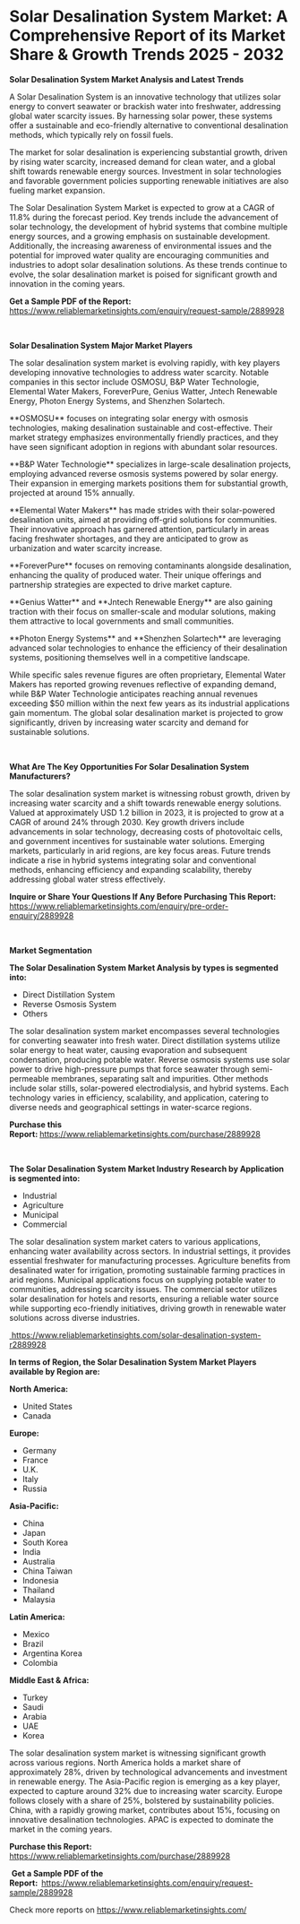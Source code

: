 <p><h1>Solar Desalination System Market: A Comprehensive Report of its Market Share & Growth Trends 2025 - 2032</h1></p><p><strong>Solar Desalination System Market Analysis and Latest Trends</strong></p>
<p><p>A Solar Desalination System is an innovative technology that utilizes solar energy to convert seawater or brackish water into freshwater, addressing global water scarcity issues. By harnessing solar power, these systems offer a sustainable and eco-friendly alternative to conventional desalination methods, which typically rely on fossil fuels.</p><p>The market for solar desalination is experiencing substantial growth, driven by rising water scarcity, increased demand for clean water, and a global shift towards renewable energy sources. Investment in solar technologies and favorable government policies supporting renewable initiatives are also fueling market expansion. </p><p>The Solar Desalination System Market is expected to grow at a CAGR of 11.8% during the forecast period. Key trends include the advancement of solar technology, the development of hybrid systems that combine multiple energy sources, and a growing emphasis on sustainable development. Additionally, the increasing awareness of environmental issues and the potential for improved water quality are encouraging communities and industries to adopt solar desalination solutions. As these trends continue to evolve, the solar desalination market is poised for significant growth and innovation in the coming years.</p></p>
<p><strong>Get a Sample PDF of the Report:&nbsp;</strong> <a href="https://www.reliablemarketinsights.com/enquiry/request-sample/2889928?utm_campaign=2221&utm_medium=2&utm_source=Github&utm_content=ia&utm_term=14032025&utm_id=solar-desalination-system">https://www.reliablemarketinsights.com/enquiry/request-sample/2889928</a></p>
<p>&nbsp;</p>
<p><strong>Solar Desalination System Major Market Players</strong></p>
<p><p>The solar desalination system market is evolving rapidly, with key players developing innovative technologies to address water scarcity. Notable companies in this sector include OSMOSU, B&P Water Technologie, Elemental Water Makers, ForeverPure, Genius Watter, Jntech Renewable Energy, Photon Energy Systems, and Shenzhen Solartech.</p><p>**OSMOSU** focuses on integrating solar energy with osmosis technologies, making desalination sustainable and cost-effective. Their market strategy emphasizes environmentally friendly practices, and they have seen significant adoption in regions with abundant solar resources.</p><p>**B&P Water Technologie** specializes in large-scale desalination projects, employing advanced reverse osmosis systems powered by solar energy. Their expansion in emerging markets positions them for substantial growth, projected at around 15% annually.</p><p>**Elemental Water Makers** has made strides with their solar-powered desalination units, aimed at providing off-grid solutions for communities. Their innovative approach has garnered attention, particularly in areas facing freshwater shortages, and they are anticipated to grow as urbanization and water scarcity increase.</p><p>**ForeverPure** focuses on removing contaminants alongside desalination, enhancing the quality of produced water. Their unique offerings and partnership strategies are expected to drive market capture.</p><p>**Genius Watter** and **Jntech Renewable Energy** are also gaining traction with their focus on smaller-scale and modular solutions, making them attractive to local governments and small communities. </p><p>**Photon Energy Systems** and **Shenzhen Solartech** are leveraging advanced solar technologies to enhance the efficiency of their desalination systems, positioning themselves well in a competitive landscape.</p><p>While specific sales revenue figures are often proprietary, Elemental Water Makers has reported growing revenues reflective of expanding demand, while B&P Water Technologie anticipates reaching annual revenues exceeding $50 million within the next few years as its industrial applications gain momentum. The global solar desalination market is projected to grow significantly, driven by increasing water scarcity and demand for sustainable solutions.</p></p>
<p>&nbsp;</p>
<p><strong>What Are The Key Opportunities For Solar Desalination System Manufacturers?</strong></p>
<p><p>The solar desalination system market is witnessing robust growth, driven by increasing water scarcity and a shift towards renewable energy solutions. Valued at approximately USD 1.2 billion in 2023, it is projected to grow at a CAGR of around 24% through 2030. Key growth drivers include advancements in solar technology, decreasing costs of photovoltaic cells, and government incentives for sustainable water solutions. Emerging markets, particularly in arid regions, are key focus areas. Future trends indicate a rise in hybrid systems integrating solar and conventional methods, enhancing efficiency and expanding scalability, thereby addressing global water stress effectively.</p></p>
<p><strong>Inquire or Share Your Questions If Any Before Purchasing This Report:</strong> <a href="https://www.reliablemarketinsights.com/enquiry/pre-order-enquiry/2889928?utm_campaign=2221&utm_medium=2&utm_source=Github&utm_content=ia&utm_term=14032025&utm_id=solar-desalination-system">https://www.reliablemarketinsights.com/enquiry/pre-order-enquiry/2889928</a></p>
<p>&nbsp;</p>
<p><strong>Market Segmentation</strong></p>
<p><strong>The Solar Desalination System Market Analysis by types is segmented into:</strong></p>
<p><ul><li> Direct Distillation System</li><li>Reverse Osmosis System</li><li>Others </li></ul></p>
<p><p>The solar desalination system market encompasses several technologies for converting seawater into fresh water. Direct distillation systems utilize solar energy to heat water, causing evaporation and subsequent condensation, producing potable water. Reverse osmosis systems use solar power to drive high-pressure pumps that force seawater through semi-permeable membranes, separating salt and impurities. Other methods include solar stills, solar-powered electrodialysis, and hybrid systems. Each technology varies in efficiency, scalability, and application, catering to diverse needs and geographical settings in water-scarce regions.</p></p>
<p><strong>Purchase this Report:&nbsp;</strong><a href="https://www.reliablemarketinsights.com/purchase/2889928?utm_campaign=2221&utm_medium=2&utm_source=Github&utm_content=ia&utm_term=14032025&utm_id=solar-desalination-system">https://www.reliablemarketinsights.com/purchase/2889928</a></p>
<p>&nbsp;</p>
<p><strong>The Solar Desalination System Market Industry Research by Application is segmented into:</strong></p>
<p><ul><li> Industrial</li><li>Agriculture</li><li>Municipal</li><li>Commercial </li></ul></p>
<p><p>The solar desalination system market caters to various applications, enhancing water availability across sectors. In industrial settings, it provides essential freshwater for manufacturing processes. Agriculture benefits from desalinated water for irrigation, promoting sustainable farming practices in arid regions. Municipal applications focus on supplying potable water to communities, addressing scarcity issues. The commercial sector utilizes solar desalination for hotels and resorts, ensuring a reliable water source while supporting eco-friendly initiatives, driving growth in renewable water solutions across diverse industries.</p></p>
<p><a href="https://www.reliablemarketinsights.com/solar-desalination-system-r2889928?utm_campaign=2221&utm_medium=2&utm_source=Github&utm_content=ia&utm_term=14032025&utm_id=solar-desalination-system">&nbsp;https://www.reliablemarketinsights.com/solar-desalination-system-r2889928</a></p>
<p><strong>In terms of Region, the Solar Desalination System Market Players available by Region are:</strong></p>
<p>
    <p> <strong> North America: </strong>
        <ul>
            <li>United States</li>
            <li>Canada</li>
        </ul>
        </p> 
    <p> <strong> Europe: </strong>
        <ul>
            <li>Germany</li>
            <li>France</li>
            <li>U.K.</li>
            <li>Italy</li>
            <li>Russia</li>
        </ul>
        </p> 
    <p> <strong> Asia-Pacific: </strong>
        <ul>
            <li>China</li>
            <li>Japan</li>
            <li>South Korea</li>
            <li>India</li>
            <li>Australia</li>
            <li>China Taiwan</li>
            <li>Indonesia</li>
            <li>Thailand</li>
            <li>Malaysia</li>
        </ul>
        </p> 
    <p> <strong> Latin America: </strong>
        <ul>
            <li>Mexico</li>
            <li>Brazil</li>
            <li>Argentina Korea</li>
            <li>Colombia</li>
        </ul>
        </p> 
    <p> <strong> Middle East & Africa: </strong>
        <ul>
            <li>Turkey</li>
            <li>Saudi</li>
            <li>Arabia</li>
            <li>UAE</li>
            <li>Korea</li>
        </ul>
    </p>
    </p>
<p><p>The solar desalination system market is witnessing significant growth across various regions. North America holds a market share of approximately 28%, driven by technological advancements and investment in renewable energy. The Asia-Pacific region is emerging as a key player, expected to capture around 32% due to increasing water scarcity. Europe follows closely with a share of 25%, bolstered by sustainability policies. China, with a rapidly growing market, contributes about 15%, focusing on innovative desalination technologies. APAC is expected to dominate the market in the coming years.</p></p>
<p><strong>Purchase this Report: </strong><a href="https://www.reliablemarketinsights.com/purchase/2889928?utm_campaign=2221&utm_medium=2&utm_source=Github&utm_content=ia&utm_term=14032025&utm_id=solar-desalination-system">https://www.reliablemarketinsights.com/purchase/2889928</a></p>
<p>&nbsp;<strong>Get a Sample PDF of the Report:&nbsp;&nbsp;</strong><a href="https://www.reliablemarketinsights.com/enquiry/request-sample/2889928?utm_campaign=2221&utm_medium=2&utm_source=Github&utm_content=ia&utm_term=14032025&utm_id=solar-desalination-system">https://www.reliablemarketinsights.com/enquiry/request-sample/2889928</a></p>
<p><strong></strong></p>
<p>Check more reports on <a href="https://www.reliablemarketinsights.com/?utm_campaign=2221&utm_medium=2&utm_source=Github&utm_content=ia&utm_term=14032025&utm_id=solar-desalination-system">https://www.reliablemarketinsights.com/</a></p>